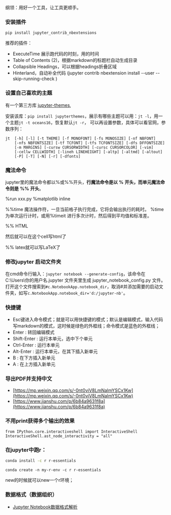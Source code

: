 
纲领：用好一个工具，让工具更顺手。


### 安装插件
```shell
pip install jupyter_contrib_nbextensions
```
推荐的插件：
- ExecuteTime 展示跑代码的时刻，用的时间
- Table of Contents (2)，根据markdown的标题栏自动生成目录
- Collapsible Headings，可以根据headings折叠区域
- Hinterland，自动补全代码
(jupyter contrib nbextension install --user --skip-running-check )
### 设置自己喜欢的主题

有一个第三方库 [jupyter-themes](https://github.com/dunovank/jupyter-themes),

安装该库：`pip install jupyterthemes`，展示有哪些主题可以用：`jt -l`，用一个主题`jt -t oceans16`，恢复默认`jt -r`，
可以再设置参数，具体可以看官网，参数序列：
```
jt  [-h] [-l] [-t THEME] [-f MONOFONT] [-fs MONOSIZE] [-nf NBFONT]
    [-nfs NBFONTSIZE] [-tf TCFONT] [-tfs TCFONTSIZE] [-dfs DFFONTSIZE]
    [-m MARGINS] [-cursw CURSORWIDTH] [-cursc CURSORCOLOR] [-vim]
    [-cellw CELLWIDTH] [-lineh LINEHEIGHT] [-altp] [-altmd] [-altout]
    [-P] [-T] [-N] [-r] [-dfonts]
```
### 魔法命令

jupyter里的魔法命令都以%或%%开头，**行魔法命令是以** **%** **开头，而单元魔法命令则是** **%%** **开头**。

%run xxx.py   %matplotlib inline

 %%time 魔法操作符，一旦当前格子执行完成，它将会输出执行的耗时。 %time 为单次运行计时，或用%timeit 进行多次计时，然后得到平均值和标准差。

%% HTML

然后就可以在这个cell写html了

%% latex就可以写LaTeX了

### 修改jupyter 启动文件夹
在cmd命令行输入：`jupyter notebook --generate-config`，该命令在 C:\Users\你的用户名\.jupyter 文件夹里生成 jupyter_notebook_config.py 文件。
打开这个文件搜索到`#c.NotebookApp.notebook_dir`，取消#并添加需要的启动文件夹，如写`c.NotebookApp.notebook_dir='d:/jupyter-nb'`。


### 快捷键

- Esc键进入命令模式；就是可以用快捷键的模式；默认是编辑模式，输入代码写markdown的模式，这时候是绿色的外框线；命令模式是蓝色的外框线；
- Enter : 转回编辑模式
- Shift-Enter : 运行本单元，选中下个单元
- Ctrl-Enter : 运行本单元
- Alt-Enter : 运行本单元，在其下插入新单元
- B : 在下方插入新单元
- A : 在上方插入新单元



### 导出PDF并支持中文
 - [https://mp.weixin.qq.com/s/-0nt0viV8LmNalmYSCx1Kw](https://mp.weixin.qq.com/s/-0nt0viV8LmNalmYSCx1Kw)
 - [https://www.jianshu.com/p/6b84a9631f8a](https://www.jianshu.com/p/6b84a9631f8a)
 
### 不用print获得多个输出的效果
```
from IPython.core.interactiveshell import InteractiveShell
InteractiveShell.ast_node_interactivity = "all"
```

 ### 在jupyter中跑r：

```bash
conda install -c r r-essentials
```

```text
conda create -n my-r-env -c r r-essentials
```

new的时候就可以new一个r环境；
 
### 数据格式（数据组织）
- [Jupyter Notebook数据格式解析](https://mp.weixin.qq.com/s/24B1TSmMPYphXI-0ij3fJQ)
 
